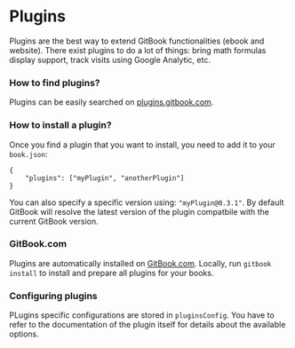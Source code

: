 # Plugins

Plugins are the best way to extend GitBook functionalities (ebook and website). There exist plugins to do a lot of things: bring math formulas display support, track visits using Google Analytic, etc.

### How to find plugins?

Plugins can be easily searched on [plugins.gitbook.com](https://plugins.gitbook.com).


### How to install a plugin?

Once you find a plugin that you want to install, you need to add it to your `book.json`:

```
{
    "plugins": ["myPlugin", "anotherPlugin"]
}
```

You can also specify a specific version using: `"myPlugin@0.3.1"`. By default GitBook will resolve the latest version of the plugin compatbile with the current GitBook version.

### GitBook.com

Plugins are automatically installed on [GitBook.com](https://www.gitbook.com). Locally, run `gitbook install` to install and prepare all plugins for your books.

### Configuring plugins

PLugins specific configurations are stored in `pluginsConfig`. You have to refer to the documentation of the plugin itself for details about the available options.
